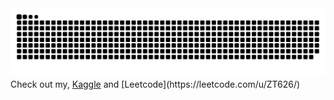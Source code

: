 <img src="https://raw.githubusercontent.com/ZT626/ZT626/output/snake.svg" alt="Snake animation" />
Check out my, <a href="https://www.kaggle.com/zaidirfa">Kaggle</a> and [Leetcode](https://leetcode.com/u/ZT626/)
